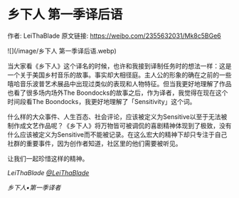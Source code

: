 # 乡下人 第一季译后语

作者: LeiThaBlade
原文链接: https://weibo.com/2355632031/Mk8c5BGe6

![](/image/乡下人 第一季译后语.webp)

当大家看《乡下人》这个译名的时候，也许和我接到译制任务时的想法一样：这是一个关于美国乡村音乐的故事。事实却大相径庭。主人公的形象的确在之前的一些嘻哈音乐波普艺术展品中出现过类似的表现和人物特征。但当我更好地理解了作品也看了很多场内场外The Boondocks的故事之后，作为译者，我觉得在现在这个时间段看The Boondocks，我更好地理解了「Sensitivity」这个词。

什么样的大众事件、人生百态、社会评论，应该被定义为Sensitive以至于无法被制作成文艺作品呢？《乡下人》将万物皆可被调侃的喜剧精神体现到了极致，没有什么应该被定义为Sensitive而不能被记录。在这么宏大的精神下却只专注于自己社群的重要事件，因为创作者知道，社区里的他们需要被听见。

让我们一起珍惜这样的精神。 

*LeiThaBlade [@LeiThaBlade](https://weibo.com/n/LeiThaBlade)* 

*乡下人•第一季译者*